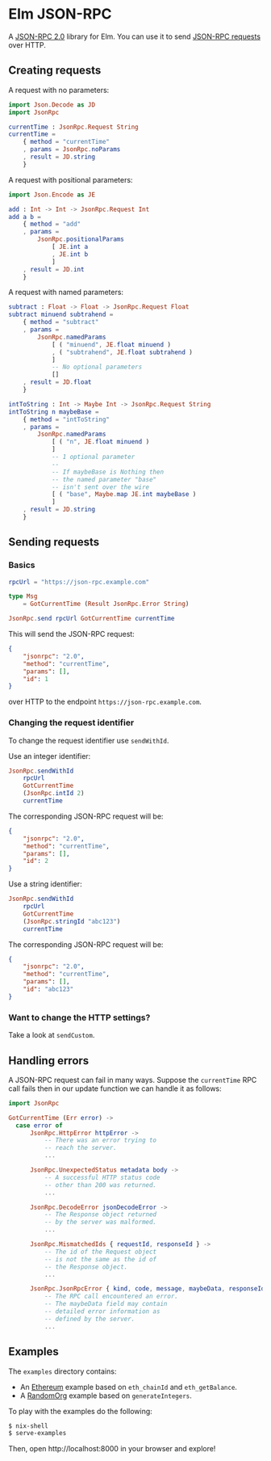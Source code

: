 # Elm JSON-RPC

A [JSON-RPC 2.0](https://www.jsonrpc.org/specification) library for Elm. You can
use it to send
[JSON-RPC requests](https://www.jsonrpc.org/specification#request_object)
over HTTP.

## Creating requests

A request with no parameters:

```elm
import Json.Decode as JD
import JsonRpc

currentTime : JsonRpc.Request String
currentTime =
    { method = "currentTime"
    , params = JsonRpc.noParams
    , result = JD.string
    }
```

A request with positional parameters:

```elm
import Json.Encode as JE

add : Int -> Int -> JsonRpc.Request Int
add a b =
    { method = "add"
    , params =
        JsonRpc.positionalParams
            [ JE.int a
            , JE.int b
            ]
    , result = JD.int
    }
```

A request with named parameters:

```elm
subtract : Float -> Float -> JsonRpc.Request Float
subtract minuend subtrahend =
    { method = "subtract"
    , params =
        JsonRpc.namedParams
            [ ( "minuend", JE.float minuend )
            , ( "subtrahend", JE.float subtrahend )
            ]
            -- No optional parameters
            []
    , result = JD.float
    }

intToString : Int -> Maybe Int -> JsonRpc.Request String
intToString n maybeBase =
    { method = "intToString"
    , params =
        JsonRpc.namedParams
            [ ( "n", JE.float minuend )
            ]
            -- 1 optional parameter
            --
            -- If maybeBase is Nothing then
            -- the named parameter "base"
            -- isn't sent over the wire
            [ ( "base", Maybe.map JE.int maybeBase )
            ]
    , result = JD.string
    }
```

## Sending requests

### Basics

```elm
rpcUrl = "https://json-rpc.example.com"

type Msg
    = GotCurrentTime (Result JsonRpc.Error String)

JsonRpc.send rpcUrl GotCurrentTime currentTime
```

This will send the JSON-RPC request:

```json
{
    "jsonrpc": "2.0",
    "method": "currentTime",
    "params": [],
    "id": 1
}
```

over HTTP to the endpoint `https://json-rpc.example.com`.

### Changing the request identifier

To change the request identifier use `sendWithId`.

Use an integer identifier:

```elm
JsonRpc.sendWithId
    rpcUrl
    GotCurrentTime
    (JsonRpc.intId 2)
    currentTime
```

The corresponding JSON-RPC request will be:

```json
{
    "jsonrpc": "2.0",
    "method": "currentTime",
    "params": [],
    "id": 2
}
```

Use a string identifier:

```elm
JsonRpc.sendWithId
    rpcUrl
    GotCurrentTime
    (JsonRpc.stringId "abc123")
    currentTime
```

The corresponding JSON-RPC request will be:

```json
{
    "jsonrpc": "2.0",
    "method": "currentTime",
    "params": [],
    "id": "abc123"
}
```

### Want to change the HTTP settings?

Take a look at `sendCustom`.

## Handling errors

A JSON-RPC request can fail in many ways. Suppose the `currentTime` RPC call
fails then in our update function we can handle it as follows:

```elm
import JsonRpc

GotCurrentTime (Err error) ->
  case error of
      JsonRpc.HttpError httpError ->
          -- There was an error trying to
          -- reach the server.
          ...

      JsonRpc.UnexpectedStatus metadata body ->
          -- A successful HTTP status code
          -- other than 200 was returned.
          ...

      JsonRpc.DecodeError jsonDecodeError ->
          -- The Response object returned
          -- by the server was malformed.
          ...

      JsonRpc.MismatchedIds { requestId, responseId } ->
          -- The id of the Request object
          -- is not the same as the id of
          -- the Response object.
          ...

      JsonRpc.JsonRpcError { kind, code, message, maybeData, responseId } ->
          -- The RPC call encountered an error.
          -- The maybeData field may contain
          -- detailed error information as
          -- defined by the server.
          ...
```

## Examples

The `examples` directory contains:

- An [Ethereum](https://ethereum.github.io/execution-apis/api-documentation/)
example based on `eth_chainId` and `eth_getBalance`.
- A [RandomOrg](https://api.random.org/json-rpc/4/basic) example based on
`generateIntegers`.

To play with the examples do the following:

```bash
$ nix-shell
$ serve-examples
```

Then, open http://localhost:8000 in your browser and explore!
